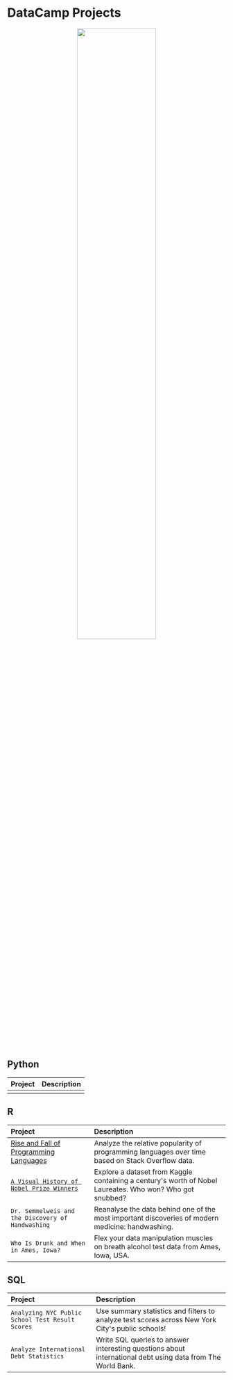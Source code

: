 # DataCamp Projects

<p align="center">
<img src="https://user-images.githubusercontent.com/66647718/203878212-8ec7de3d-db1f-4f53-a7f4-d593cd27c355.JPG" width="60%" height="60%">
</p>

## Python

| Project | Description | 
| :---- | :---- | 
| | |


## R

| Project | Description | 
| :---- | :---- | 
| [Rise and Fall of Programming Languages](https://github.com/zipeng-liu/DataCamp-Projects/tree/main/R/Rise%20and%20Fall%20of%20Programming%20Languages) | Analyze the relative popularity of programming languages over time based on Stack Overflow data. |
| [`A Visual History of Nobel Prize Winners`](https://github.com/zipeng-liu/DataCamp-Projects/tree/main/R/A%20Visual%20History%20of%20Nobel%20Prize%20Winners) | Explore a dataset from Kaggle containing a century's worth of Nobel Laureates. Who won? Who got snubbed? |
| `Dr. Semmelweis and the Discovery of Handwashing` | Reanalyse the data behind one of the most important discoveries of modern medicine: handwashing. | 
| `Who Is Drunk and When in Ames, Iowa?` | Flex your data manipulation muscles on breath alcohol test data from Ames, Iowa, USA. | 


## SQL

| Project | Description | 
| :----- | :--- | 
| `Analyzing NYC Public School Test Result Scores` | Use summary statistics and filters to analyze test scores across New York City's public schools! |
| `Analyze International Debt Statistics` | Write SQL queries to answer interesting questions about international debt using data from The World Bank. |
